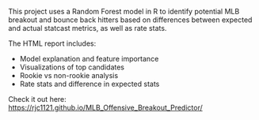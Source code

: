 This project uses a Random Forest model in R to identify potential MLB breakout and bounce back hitters based on differences between expected and actual statcast metrics, as well as rate stats.

The HTML report includes:
- Model explanation and feature importance
- Visualizations of top candidates
- Rookie vs non-rookie analysis
- Rate stats and difference in expected stats

Check it out here:
https://rjc1121.github.io/MLB_Offensive_Breakout_Predictor/
